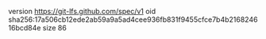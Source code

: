version https://git-lfs.github.com/spec/v1
oid sha256:17a506cb12ede2ab59a9a5ad4cee936fb831f9455cfce7b4b216824616bcd84e
size 86
